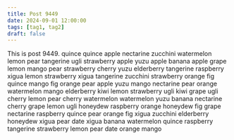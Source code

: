 ```yaml
---
title: Post 9449
date: 2024-09-01 12:00:00
tags: [tag1, tag2]
draft: false
---
```

This is post 9449.
quince
quince
apple
nectarine
zucchini
watermelon
lemon
pear
tangerine
ugli
strawberry
apple
yuzu
apple
banana
apple
grape
lemon
mango
pear
strawberry
cherry
yuzu
elderberry
tangerine
raspberry
xigua
lemon
strawberry
xigua
tangerine
zucchini
strawberry
orange
fig
quince
mango
fig
orange
pear
apple
yuzu
mango
nectarine
pear
orange
watermelon
mango
elderberry
kiwi
lemon
strawberry
ugli
kiwi
grape
ugli
cherry
lemon
pear
cherry
watermelon
watermelon
yuzu
banana
nectarine
cherry
grape
lemon
ugli
honeydew
raspberry
orange
honeydew
fig
grape
nectarine
raspberry
quince
pear
orange
fig
xigua
zucchini
elderberry
honeydew
xigua
pear
date
xigua
banana
watermelon
quince
raspberry
tangerine
strawberry
lemon
pear
date
orange
mango

